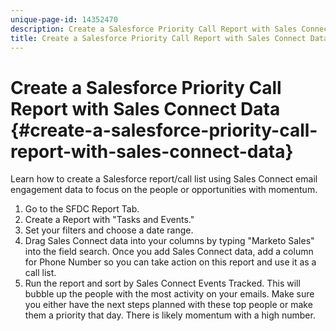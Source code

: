 ```yaml
---
unique-page-id: 14352470
description: Create a Salesforce Priority Call Report with Sales Connect Data - Marketo Docs - Product Documentation
title: Create a Salesforce Priority Call Report with Sales Connect Data
---
```


# Create a Salesforce Priority Call Report with Sales Connect Data {#create-a-salesforce-priority-call-report-with-sales-connect-data}

Learn how to create a Salesforce report/call list using Sales Connect email engagement data to focus on the people or opportunities with momentum.

1. Go to the SFDC Report Tab.
1. Create a Report with "Tasks and Events."
1. Set your filters and choose a date range.
1. Drag Sales Connect data into your columns by typing "Marketo Sales" into the field search. Once you add Sales Connect data, add a column for Phone Number so you can take action on this report and use it as a call list.
1. Run the report and sort by Sales Connect Events Tracked. This will bubble up the people with the most activity on your emails. Make sure you either have the next steps planned with these top people or make them a priority that day. There is likely momentum with a high number.
